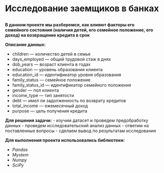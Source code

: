 # <p style="text-align: center;"> Исследование заемщиков в банках </p>

**В данном проекте мы разберемся, как влияют факторы его семейного состояния (наличия детей, его семейное положение, его доход) на возвращение кредита в срок**

**Описание данных:**  
- children — количество детей в семье  
- days_employed — общий трудовой стаж в днях    
- dob_years — возраст клиента в годах  
- education — уровень образования клиента  
- education_id — идентификатор уровня образования  
- family_status — семейное положение  
- family_status_id — идентификатор семейного положения  
- gender — пол клиента  
- income_type — тип занятости  
- debt — имел ли задолженность по возврату кредитов  
- total_income — ежемесячный доход  
- purpose — цель получения кредита  
    
**Для решения задачи:** 
    - изучим датасет и проведем предобработку данных
    - проведем исследовательский анализ данных
    - ответим на поставленные вопросы
    - сделаем вывод по результатам исследования


**Для выполнения проекта использовались библиотеки:**  
- *Pandas*  
- *Mystem*    
- *Numpy*  
- *SciPy*


```python

```
